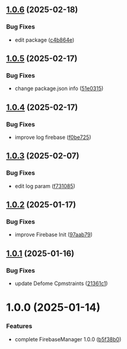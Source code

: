 ## [1.0.6](https://github.com/Unity-UPM-Packages/Firebase-Manager/compare/v1.0.5...v1.0.6) (2025-02-18)


### Bug Fixes

* edit package ([c4b864e](https://github.com/Unity-UPM-Packages/Firebase-Manager/commit/c4b864e7536ccb34d920261f04a23775e6c16cae))

## [1.0.5](https://github.com/Unity-UPM-Packages/Firebase-Manager/compare/v1.0.4...v1.0.5) (2025-02-17)


### Bug Fixes

* change package.json info ([51e0315](https://github.com/Unity-UPM-Packages/Firebase-Manager/commit/51e03150c1c7a9d00dd97c6d471970774f9a7085))

## [1.0.4](https://github.com/Unity-UPM-Packages/Firebase-Manager/compare/v1.0.3...v1.0.4) (2025-02-17)


### Bug Fixes

* improve log firebase ([f0be725](https://github.com/Unity-UPM-Packages/Firebase-Manager/commit/f0be7254c599e5acf4854aacf3eaa1a88ff31f6c))

## [1.0.3](https://github.com/Unity-UPM-Packages/Firebase-Manager/compare/v1.0.2...v1.0.3) (2025-02-07)


### Bug Fixes

* edit log param ([f731085](https://github.com/Unity-UPM-Packages/Firebase-Manager/commit/f731085a05cf9c3d2c95d905a370cbb131c43574))

## [1.0.2](https://github.com/Unity-UPM-Packages/Firebase-Manager/compare/v1.0.1...v1.0.2) (2025-01-17)


### Bug Fixes

* improve Firebase Init ([97aab79](https://github.com/Unity-UPM-Packages/Firebase-Manager/commit/97aab79e4f034129e40b96725ceaf01d99c58e0e))

## [1.0.1](https://github.com/Unity-UPM-Packages/Firebase-Manager/compare/v1.0.0...v1.0.1) (2025-01-16)


### Bug Fixes

* update Defome Cpmstraints ([21361c1](https://github.com/Unity-UPM-Packages/Firebase-Manager/commit/21361c1ee183c1cb4d9407eee866df9bfe377e57))

# 1.0.0 (2025-01-14)


### Features

* complete FirebaseManager 1.0.0 ([b5f38b0](https://github.com/Unity-UPM-Packages/Firebase-Manager/commit/b5f38b0944f427d645e019c8e3e3979ae57ab0d6))
